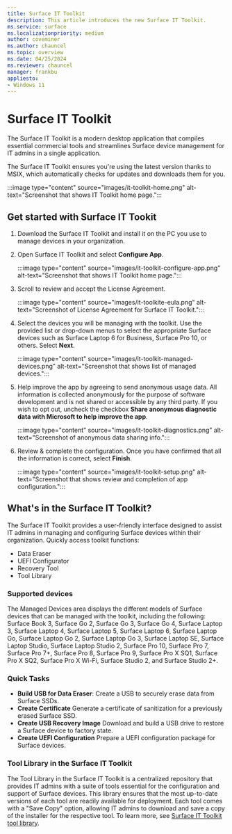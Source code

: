 ```yaml
---
title: Surface IT Toolkit
description: This article introduces the new Surface IT Toolkit.
ms.service: surface
ms.localizationpriority: medium
author: coveminer
ms.author: chauncel
ms.topic: overview
ms.date: 04/25/2024
ms.reviewer: chauncel
manager: frankbu
appliesto:
- Windows 11
---
```


# Surface IT Toolkit

The Surface IT Toolkit is a modern desktop application that compiles essential commercial tools and streamlines Surface device management for IT admins in a single application.

The Surface IT Toolkit ensures you're using the latest version thanks to MSIX, which automatically checks for updates and downloads them for you.

:::image type="content" source="images/it-toolkit-home.png" alt-text="Screenshot that shows IT Toolkit home page.":::

## Get started with Surface IT Tookit

1. Download the Surface IT Toolkit and install it on the PC you use to manage devices in your organization.

2. Open Surface IT Toolkit and select **Configure App**.

    :::image type="content" source="images/it-toolkit-configure-app.png" alt-text="Screenshot that shows IT Toolkit home page.":::

2. Scroll to review and accept the License Agreement.

    :::image type="content" source="images/it-toolkite-eula.png" alt-text="Screenshot of License Agreement for Surface IT Toolkit.":::

3. Select the devices you will be managing with the toolkit. Use the provided list or drop-down menus to select the appropriate Surface devices such as Surface Laptop 6 for Business, Surface Pro 10, or others. Select **Next**.

    :::image type="content" source="images/it-toolkit-managed-devices.png" alt-text="Screenshot that shows list of managed devices.":::

4. Help improve the app by agreeing to send anonymous usage data.  All information is collected anonymously for the purpose of software development and is not shared or accessible by any third party. If you wish to opt out, uncheck the checkbox **Share anonymous diagnostic data with Microsoft to help improve the app**.

    :::image type="content" source="images/it-toolkit-diagnostics.png" alt-text="Screenshot of anonymous data sharing info.":::

5. Review & complete the configuration. Once you have confirmed that all the information is correct, select **Finish**.

    :::image type="content" source="images/it-toolkit-setup.png" alt-text="Screenshot that shows review and completion of app configuration.":::


## What's in the Surface IT Toolkit?

The Surface IT Toolkit provides a user-friendly interface designed to assist IT admins in managing and configuring Surface devices within their organization. Quickly access toolkit functions: 
 
- Data Eraser
- UEFI Configurator
- Recovery Tool  
- Tool Library

### Supported devices

The Managed Devices area displays the different models of Surface devices that can be managed with the toolkit, including the following: Surface Book 3, Surface Go 2, Surface Go 3, Surface Go 4, Surface Laptop 3, Surface Laptop 4, Surface Laptop 5, Surface Laptop 6, Surface Laptop Go, Surface Laptop Go 2, Surface Laptop Go 3, Surface Laptop SE, Surface Laptop Studio, Surface Laptop Studio 2, Surface Pro 10, Surface Pro 7, Surface Pro 7+, Surface Pro 8, Surface Pro 9, Surface Pro X SQ1, Surface Pro X SQ2, Surface Pro X Wi-Fi, Surface Studio 2, and Surface Studio 2+.

### Quick Tasks

- **Build USB for Data Eraser**: Create a USB to securely erase data from Surface SSDs.
- **Create Certificate** Generate a certificate of sanitization for a previously erased Surface SSD.
- **Create USB Recovery Image**  Download and build a USB drive to restore a Surface device to factory state.
- **Create UEFI Configuration** Prepare a UEFI configuration package for Surface devices.

### Tool Library in the Surface IT Toolkit

The Tool Library in the Surface IT Toolkit is a centralized repository that provides IT admins with a suite of tools essential for the configuration and support of Surface devices. This library ensures that the most up-to-date versions of each tool are readily available for deployment. Each tool comes with a "Save Copy" option, allowing IT admins to download and save a copy of the installer for the respective tool. To learn more, see [Surface IT Toolkit tool library](surface-it-toolkit-library.md). 
